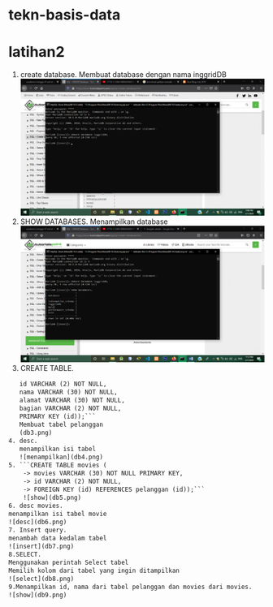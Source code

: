 # tekn-basis-data
# latihan2
1. create database.
Membuat database dengan nama inggridDB
![create database](db1.png)
2. SHOW DATABASES.
Menampilkan database
![show](db2.png)
3. CREATE TABLE.
```CREATE TABLE pelanggan (
   id VARCHAR (2) NOT NULL,
   nama VARCHAR (30) NOT NULL,
   alamat VARCHAR (30) NOT NULL,
   bagian VARCHAR (2) NOT NULL,
   PRIMARY KEY (id));```
   Membuat tabel pelanggan 
   (db3.png)
4. desc.
   menampilkan isi tabel
   ![menampilkan](db4.png)
5. ```CREATE TABLE movies (
    -> movies VARCHAR (30) NOT NULL PRIMARY KEY,
    -> id VARCHAR (2) NOT NULL,
    -> FOREIGN KEY (id) REFERENCES pelanggan (id));```
    ![show](db5.png)
6. desc movies.
menampilkan isi tabel movie
![desc](db6.png)
7. Insert query.
menambah data kedalam tabel
![insert](db7.png)
8.SELECT.
Menggunakan perintah Select tabel
Memilih kolom dari tabel yang ingin ditampilkan
![select](db8.png)
9.Menampilkan id, nama dari tabel pelanggan dan movies dari movies.
![show](db9.png)

